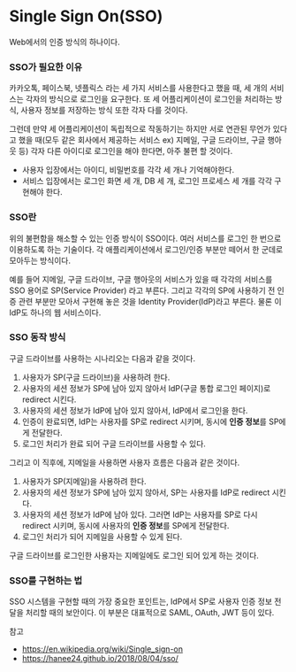 # Single Sign On(SSO)
Web에서의 인증 방식의 하나이다.

### SSO가 필요한 이유
카카오톡, 페이스북, 넷플릭스 라는 세 가지 서비스를 사용한다고 했을 때, 세 개의 서비스는 각자의 방식으로 로그인을 요구한다. 또 세 어플리케이션이 로그인을 처리하는 방식, 사용자 정보를 저장하는 방식 또한 각자 다를 것이다.

그런데 만약 세 어플리케이션이 독립적으로 작동하기는 하지만 서로 연관된 무언가 있다고 했을 때(모두 같은 회사에서 제공하는 서비스 ex) 지메일, 구글 드라이브, 구글 행아웃 등) 각자 다른 아이디로 로그인을 해야 한다면, 아주 불편 할 것이다.
* 사용자 입장에서는 아이디, 비밀번호를 각각 세 개나 기억해야한다.
* 서비스 입장에서는 로그인 화면 세 개, DB 세 개, 로그인 프로세스 세 개를 각각 구현해야 한다.

### SSO란
위의 불편함을 해소할 수 있는 인증 방식이 SSO이다. 여러 서비스를 로그인 한 번으로 이용하도록 하는 기술이다. 각 애플리케이션에서 로그인/인증 부분만 떼어서 한 군데로 모아두는 방식이다.

예를 들어 지메일, 구글 드라이브, 구글 행아웃의 서비스가 있을 때 각각의 서비스를 SSO 용어로 SP(Service Provider) 라고 부른다. 그리고 각각의 SP에 사용하기 전 인증 관련 부분만 모아서 구현해 놓은 것을 Identity Provider(IdP)라고 부른다. 물론 이 IdP도 하나의 웹 서비스이다.

### SSO 동작 방식
구글 드라이브를 사용하는 시나리오는 다음과 같을 것이다.
1. 사용자가 SP(구글 드라이브)을 사용하려 한다.
2. 사용자의 세션 정보가 SP에 남아 있지 않아서 IdP(구글 통합 로그인 페이지)로 redirect 시킨다.
3. 사용자의 세션 정보가 IdP에 남아 있지 않아서, IdP에서 로그인을 한다.
4. 인증이 완료되면, IdP는 사용자를 SP로 redirect 시키며, 동시에 **인증 정보**를 SP에게 전달한다.
5. 로그인 처리가 완료 되어 구글 드라이브를 사용할 수 있다.

그리고 이 직후에, 지메일을 사용하면 사용자 흐름은 다음과 같은 것이다.
1. 사용자가 SP(지메일)을 사용하려 한다.
2. 사용자의 세션 정보가 SP에 남아 있지 않아서, SP는 사용자를 IdP로 redirect 시킨다.
3. 사용자의 세션 정보가 IdP에 남아 있다. 그러면 IdP는 사용자를 SP로 다시 redirect 시키며, 동시에 사용자의 **인증 정보**를 SP에게 전달한다.
4. 로그인 처리가 되어 지메일을 사용할 수 있게 된다.

구글 드라이브를 로그인한 사용자는 지메일에도 로그인 되어 있게 하는 것이다.

### SSO를 구현하는 법
SSO 시스템을 구현할 때의 가장 중요한 포인트는, IdP에서 SP로 사용자 인증 정보 전달을 처리할 때의 보안이다. 이 부분은 대표적으로 SAML, OAuth, JWT 등이 있다.

참고
* https://en.wikipedia.org/wiki/Single_sign-on
* https://hanee24.github.io/2018/08/04/sso/
